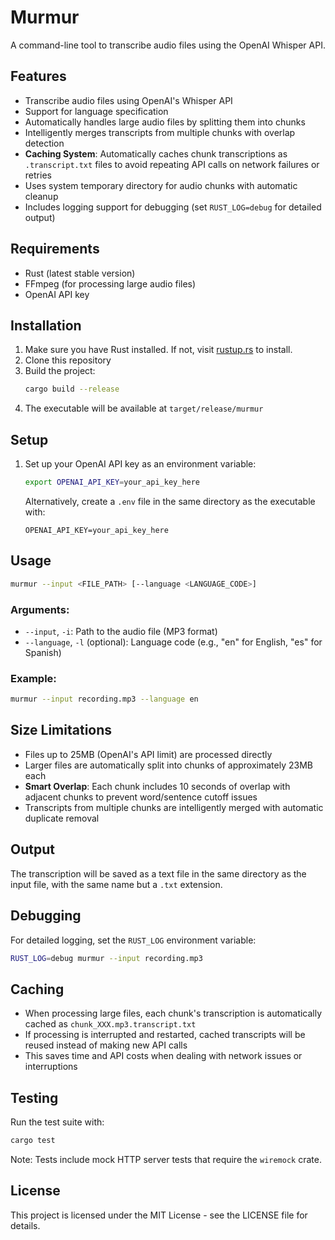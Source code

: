 # Murmur

A command-line tool to transcribe audio files using the OpenAI Whisper API.

## Features

- Transcribe audio files using OpenAI's Whisper API
- Support for language specification
- Automatically handles large audio files by splitting them into chunks
- Intelligently merges transcripts from multiple chunks with overlap detection
- **Caching System**: Automatically caches chunk transcriptions as `.transcript.txt` files to avoid repeating API calls on network failures or retries
- Uses system temporary directory for audio chunks with automatic cleanup
- Includes logging support for debugging (set `RUST_LOG=debug` for detailed output)

## Requirements

- Rust (latest stable version)
- FFmpeg (for processing large audio files)
- OpenAI API key

## Installation

1. Make sure you have Rust installed. If not, visit [rustup.rs](https://rustup.rs) to install.
2. Clone this repository
3. Build the project:
   ```bash
   cargo build --release
   ```
4. The executable will be available at `target/release/murmur`

## Setup

1. Set up your OpenAI API key as an environment variable:
   ```bash
   export OPENAI_API_KEY=your_api_key_here
   ```
   
   Alternatively, create a `.env` file in the same directory as the executable with:
   ```
   OPENAI_API_KEY=your_api_key_here
   ```

## Usage

```bash
murmur --input <FILE_PATH> [--language <LANGUAGE_CODE>]
```

### Arguments:

- `--input`, `-i`: Path to the audio file (MP3 format)
- `--language`, `-l` (optional): Language code (e.g., "en" for English, "es" for Spanish)

### Example:

```bash
murmur --input recording.mp3 --language en
```

## Size Limitations

- Files up to 25MB (OpenAI's API limit) are processed directly
- Larger files are automatically split into chunks of approximately 23MB each
- **Smart Overlap**: Each chunk includes 10 seconds of overlap with adjacent chunks to prevent word/sentence cutoff issues
- Transcripts from multiple chunks are intelligently merged with automatic duplicate removal

## Output

The transcription will be saved as a text file in the same directory as the input file, with the same name but a `.txt` extension.

## Debugging

For detailed logging, set the `RUST_LOG` environment variable:

```bash
RUST_LOG=debug murmur --input recording.mp3
```

## Caching
- When processing large files, each chunk's transcription is automatically cached as `chunk_XXX.mp3.transcript.txt`
- If processing is interrupted and restarted, cached transcripts will be reused instead of making new API calls
- This saves time and API costs when dealing with network issues or interruptions


## Testing

Run the test suite with:

```bash
cargo test
```

Note: Tests include mock HTTP server tests that require the `wiremock` crate.

## License

This project is licensed under the MIT License - see the LICENSE file for details.